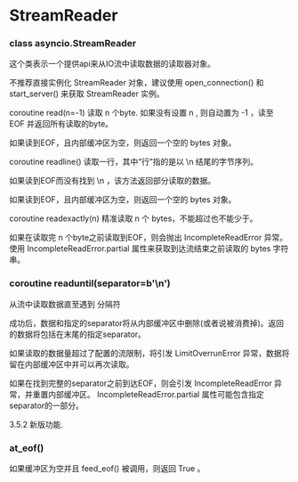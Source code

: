 # StreamReader
### class asyncio.StreamReader
这个类表示一个提供api来从IO流中读取数据的读取器对象。

不推荐直接实例化 StreamReader 对象，建议使用 open_connection() 和 start_server() 来获取 StreamReader 实例。

coroutine read(n=-1)
读取 n 个byte. 如果没有设置 n , 则自动置为 -1 ，读至 EOF 并返回所有读取的byte。

如果读到EOF，且内部缓冲区为空，则返回一个空的 bytes 对象。

coroutine readline()
读取一行，其中“行”指的是以 \n 结尾的字节序列。

如果读到EOF而没有找到 \n ，该方法返回部分读取的数据。

如果读到EOF，且内部缓冲区为空，则返回一个空的 bytes 对象。

coroutine readexactly(n)
精准读取 n 个 bytes，不能超过也不能少于。

如果在读取完 n 个byte之前读取到EOF，则会抛出 IncompleteReadError 异常。使用 IncompleteReadError.partial 属性来获取到达流结束之前读取的 bytes 字符串。

### coroutine readuntil(separator=b'\n')
从流中读取数据直至遇到 分隔符

成功后，数据和指定的separator将从内部缓冲区中删除(或者说被消费掉)。返回的数据将包括在末尾的指定separator。

如果读取的数据量超过了配置的流限制，将引发 LimitOverrunError 异常，数据将留在内部缓冲区中并可以再次读取。

如果在找到完整的separator之前到达EOF，则会引发 IncompleteReadError 异常，并重置内部缓冲区。 IncompleteReadError.partial 属性可能包含指定separator的一部分。

3.5.2 新版功能.

### at_eof()
如果缓冲区为空并且 feed_eof() 被调用，则返回 True 。